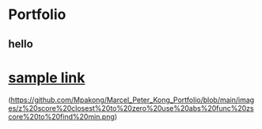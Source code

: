 # Portfolio
## hello
# [sample link](https://www.markdownguide.org/extended-syntax/#tables)

(https://github.com/Mpakong/Marcel_Peter_Kong_Portfolio/blob/main/images/z%20score%20closest%20to%20zero%20use%20abs%20func%20zscore%20to%20find%20min.png)
